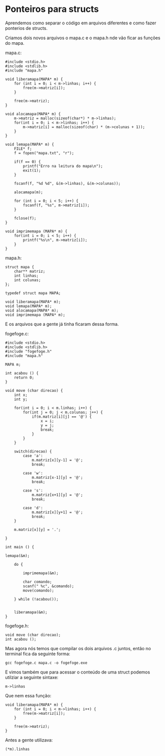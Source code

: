 # Ponteiros para structs

Aprendemos como separar o código em arquivos diferentes e como fazer ponterios de structs.

Criamos dois novos arquivos o mapa.c e o mapa.h nde vão ficar as funções do mapa.

mapa.c:

    #include <stdio.h>
    #include <stdlib.h>
    #include "mapa.h"

    void liberamapa(MAPA* m) {
        for (int i = 0; i < m->linhas; i++) {
            free(m->matriz[i]);
        }

        free(m->matriz);
    }

    void alocamapa(MAPA* m) {
        m->matriz = malloc(sizeof(char*) * m->linhas);
        for(int i = 0; i < m->linhas; i++) {
            m->matriz[i] = malloc(sizeof(char) * (m->colunas + 1));
        }
    }

    void lemapa(MAPA* m) {
        FILE* f;
        f = fopen("mapa.txt", "r");

        if(f == 0) {
            printf("Erro na leitura do mapa\n");
            exit(1);
        }

        fscanf(f, "%d %d", &(m->linhas), &(m->colunas));

        alocamapa(m);

        for (int i = 0; i < 5; i++) {
            fscanf(f, "%s", m->matriz[i]);
        }

        fclose(f);
    }

    void imprimemapa (MAPA* m) {
        for(int i = 0; i < 5; i++) {
            printf("%s\n", m->matriz[i]);
        }
    }

mapa.h:

    struct mapa {
        char** matriz;
        int linhas;
        int colunas;
    };

    typedef struct mapa MAPA;

    void liberamapa(MAPA* m);
    void lemapa(MAPA* m);
    void alocamapa(MAPA* m);
    void imprimemapa (MAPA* m);

E os arquivos que a gente já tinha ficaram dessa forma.

fogefoge.c:

    #include <stdio.h>
    #include <stdlib.h>
    #include "fogefoge.h"
    #include "mapa.h"

    MAPA m;

    int acabou () {
        return 0;
    }

    void move (char direcao) {
        int x;
        int y;

        for(int i = 0; i < m.linhas; i++) {
            for(int j = 0; j < m.colunas; j++) {
                if(m.matriz[i][j] == '@') {
                    x = i;
                    y = j;
                    break;
                }
            }
        }

        switch(direcao) {
            case 'a':
                m.matriz[x][y-1] = '@';
                break;

            case 'w':
                m.matriz[x-1][y] = '@';
                break;

            case 's':
                m.matriz[x+1][y] = '@';
                break;

            case 'd':
                m.matriz[x][y+1] = '@';
                break;
        }

        m.matriz[x][y] = '.';

    }

    int main () {

    lemapa(&m);

        do {

            imprimemapa(&m);

            char comando;
            scanf(" %c", &comando);
            move(comando);

        } while (!acabou());


        liberamapa(&m);
    }

fogefoge.h:

    void move (char direcao);
    int acabou ();

Mas agora nós temos que compilar os dois arquivos .c juntos, então no terminal fica da seguinte forma:

    gcc fogefoge.c mapa.c -o fogefoge.exe

E vimos também que para acessar o conteúdo de uma struct podemos utilziar a seguinte sintaxe:

    m->linhas

Que nem essa função:

    void liberamapa(MAPA* m) {
        for (int i = 0; i < m->linhas; i++) {
            free(m->matriz[i]);
        }

        free(m->matriz);
    }

Antes a gente utilizava:

    (*m).linhas
